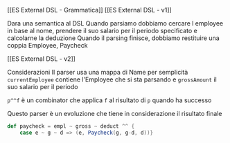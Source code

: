 [[ES External DSL - Grammatica]]
[[ES External DSL - v1]]

Dara una semantica al DSL
Quando parsiamo dobbiamo cercare l employee in base al nome, prendere il suo salario per il periodo specificato e calcolarne la deduzione
Quando il parsing finisce, dobbiamo restituire una coppia Employee, Paycheck

[[ES External DSL - v2]]

Considerazioni
Il parser usa una mappa di Name per semplicità
`currentEmployee` contiene l'Employee che si sta parsando e `grossAmount` il suo salario per il periodo

`p^^f` è un combinator che applica `f` al risultato di `p` quando ha successo 

Questo parser è un evoluzione che tiene in considerazione il risultato finale
```scala
def paycheck = empl ~ gross ~ deduct ^^ {
	case e ~ g ~ d => (e, Paycheck(g, g-d, d))} 
```
